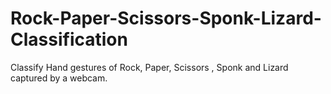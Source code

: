 # Rock-Paper-Scissors-Sponk-Lizard-Classification
Classify Hand gestures of Rock, Paper, Scissors , Sponk and Lizard captured by a webcam.
